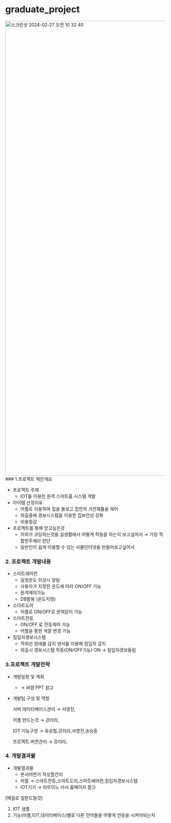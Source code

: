 # graduate_project
<img width="1429" alt="스크린샷 2024-02-27 오전 10 32 40" src="https://github.com/rriakang/graduate_project/assets/90817403/070a6771-acf1-498e-9e37-69d73cad9fe8">
### 1.프로젝트 제안개요

- 프로젝트 주제
    - IOT를 이용한 원격 스마트홈 시스템 개발
- 아이템 선정이유
    - 어플로 이용하여 집을 돌보고 집안의 가전제품을 제어
    - 외출중에 경보시스템을 이용한 집보안성 강화
    - 비용절감
- 프로젝트를 통해 얻고싶은것
    - 저희가 코딩하는것을 실생활에서 어떻게 작동을 하는지 보고싶어서 → 가장 적합한주제라 판단
    - 일반인이 쉽게 이용할 수 있는 사물인터넷을 만들어보고싶어서

### 2. 프로젝트 개발내용

- 스마트에어컨
    - 일정온도 이상시 알림
    - 사용자가 지정한 온도에 따라 ON/OFF 기능
    - 원격제어가능
    - DB활용 (온도지정)
- 스마트도어
    - 어플로 ON/OFF로 문여닫이 가능
- 스마트전등
    - ON/OFF 로 전등제어 가능
    - 어플을 통한 색깔 변경 가능
- 침입자경보시스템
    - 적외선 장애물 감지 센서를 이용해 침입자 감지
    - 외출시 경보시스템 작동(ON/OFF가능) ON → 침입자경보울림

### 3.프로젝트 개발전략

- 개발일정 및 계획
    - → 싸캠 PPT 참고
- 개발팀 구성 및 역할
    
    서버 데이터베이스관리 → 서영진,
    
    어플 만드는것 → 강리라, 
    
    IOT 기능구현 → 유승협,강리라,서영진,송승훈
    
    프로젝트 버전관리 → 강리라,
    

### 4. 개발결과물

- 개발결과물
    - 문서어떤거 작성할건지
    - 어플 → 스마트전등,스마트도어,스마트에어컨,침입자경보시스템
    - IOT기기 → 아두이노 사서 홈페이지 참고

[메일로 질문드릴것]

1. IOT 샘플 
2. 기능(어플,IOT,데이터베이스)별로 다른 언어들을 어떻게 연동을 시켜야되는지
